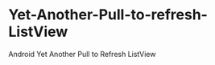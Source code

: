 Yet-Another-Pull-to-refresh-ListView
====================================

Android Yet Another Pull to Refresh ListView
